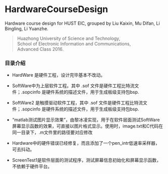 # HardwareCourseDesign
Hardware course design for HUST EIC, grouped by Liu Kaixin, Mu Difan, Li Bingling, Li Yuanzhe.

> Huazhong University of Science and Technology, </br>
School of Electronic Information and Communications, </br>
Advanced Class 2016.</br>

### 目录介绍
- HardWare 是硬件工程，设计完毕基本不改动。
- SoftWare中为上层软件工程。其中 .sof 文件是硬件工程比特流文件；.sopcinfo 是硬件系统的描述文件，用于生成板级支持包bsp. 
- SoftWare2 是触摸驱动软件工程，其中 .sof 文件是硬件工程比特流文件；.sopcinfo 是硬件系统的描述文件，用于生成板级支持包bsp. 



- “matlab测试图片显示效果”，由黎冰凌实现，用于在软件层面测试SoftWare屏幕显示函数的效果，可直接以图片格式显示。使用时，image.txt和C代码在同一目录下，.m文件里的路径要对应修改

- Hardware中的硬件错误已经修复，而且添加了一个pen_intr低速率采样器，可去抖动。

- ScreenTest1是软件层面的测试程序，测试屏幕信息初始化和屏幕显示函数，不依赖于硬件平台。

  